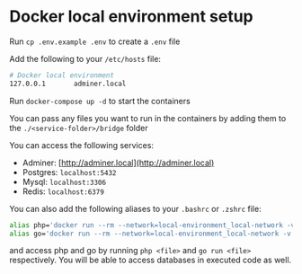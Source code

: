 # Docker local environment setup

Run `cp .env.example .env` to create a `.env` file

Add the following to your `/etc/hosts` file:

```bash
# Docker local environment
127.0.0.1       adminer.local
```

Run `docker-compose up -d` to start the containers

You can pass any files you want to run in the containers by adding them to the `./<service-folder>/bridge` folder

You can access the following services:
- Adminer: [http://adminer.local](http://adminer.local)
- Postgres: `localhost:5432`
- Mysql: `localhost:3306`
- Redis: `localhost:6379`

You can also add the following aliases to your `.bashrc` or `.zshrc` file:

```bash
alias php='docker run --rm --network=local-environment_local-network -v $(pwd):/app -w /app -p 8000:8000 phpswoole/swoole:6.0-php8.4-alpine php'
alias go='docker run --rm --network=local-environment_local-network -v $(pwd):/app -w /app -p 8000:8000 golang:1.23.3 go'
```

and access php and go by running `php <file>` and `go run <file>` respectively.
You will be able to access databases in executed code as well.
